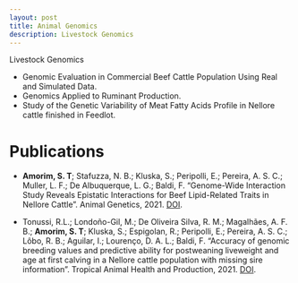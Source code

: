 ```yaml
---
layout: post
title: Animal Genomics
description: Livestock Genomics
---
```


Livestock Genomics

- Genomic Evaluation in Commercial Beef Cattle Population Using Real and Simulated Data.
- Genomics Applied to Ruminant Production.
- Study of the Genetic Variability of Meat Fatty Acids Profile in Nellore cattle finished in Feedlot.

# Publications


* **Amorim, S. T**; Stafuzza, N. B.; Kluska, S.; Peripolli, E.; Pereira, A. S. C.; Muller, L. F.; De Albuquerque, L. G.; Baldi, F. “Genome-Wide Interaction Study Reveals Epistatic Interactions for Beef Lipid-Related Traits in Nellore Cattle”. Animal Genetics, 2021. [DOI](https://doi.org/10.1111/age.13124).

* Tonussi, R.L.; Londoño-Gil, M.; De Oliveira Silva, R. M.; Magalhães, A. F. B.; **Amorim, S. T**; Kluska, S.; Espigolan, R.; Peripolli, E.; Pereira, A. S. C.; Lôbo, R. B.; Aguilar, I.; Lourenço, D. A. L.; Baldi, F. “Accuracy of genomic breeding values and predictive ability for postweaning liveweight and age at first calving in a Nellore cattle population with missing sire information”. Tropical Animal Health and Production, 2021. [DOI](https://doi.org/10.1007/s11250-021-02879-w).

